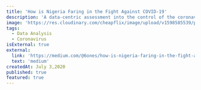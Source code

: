 ```yaml
---
title: 'How is Nigeria Faring in the Fight Against COVID-19'
description: 'A data-centric assessment into the control of the coronavirus pandemic in Nigeria'
image: 'https://res.cloudinary.com/cheapflix/image/upload/v1598585539/projects-images/Nigeria-against-covid-19_6.png'
tags:
  - Data Analysis
  - Coronavirus
isExternal: true
external:
  link: 'https://medium.com/@6ones/how-is-nigeria-faring-in-the-fight-against-covid-19-f52bfc81b8a?source=---------2------------------'
  text: 'medium'
createdAt: July 3,2020
published: true
featured: true
---
```


